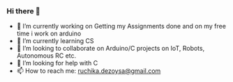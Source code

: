 ### Hi there 👋

- 🔭 I’m currently working on Getting my Assignments done and on my free time i work on arduino
- 🌱 I’m currently learning CS
- 👯 I’m looking to collaborate on Arduino/C projects on IoT, Robots, Autonomous RC etc.
- 🤔 I’m looking for help with C
- 📫 How to reach me: ruchika.dezoysa@gmail.com


